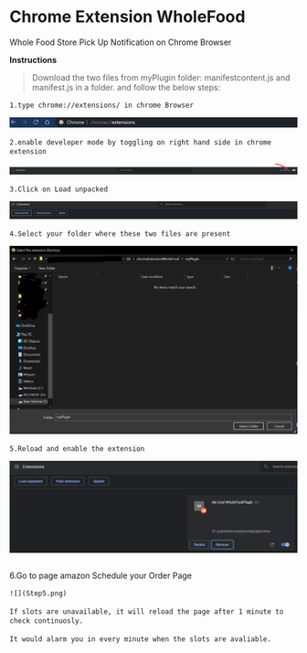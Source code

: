 # Chrome Extension WholeFood
Whole Food Store Pick Up Notification on Chrome Browser

**Instructions**
>Download the two files from myPlugin folder: manifestcontent.js and manifest.js
in a folder. and follow the below steps:
```
1.type chrome://extensions/ in chrome Browser
```
![](Annotation%202020-04-18%20205147.png)
```
2.enable developer mode by toggling on right hand side in chrome extension
```
![](step1.png)
```
3.Click on Load unpacked
```
![](step2.png)
```
4.Select your folder where these two files are present
```
![](Step3.png)
```
5.Reload and enable the extension
```
![](Step4.png)
```
```
6.Go to page amazon Schedule your Order Page
```
![](Step5.png)

If slots are unavailable, it will reload the page after 1 minute to check continuosly.

It would alarm you in every minute when the slots are avaliable.
